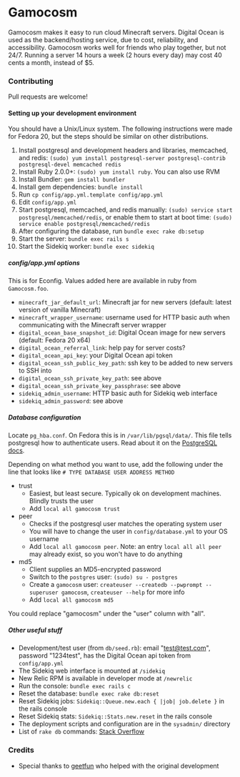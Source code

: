 Gamocosm
========

Gamocosm makes it easy to run cloud Minecraft servers.
Digital Ocean is used as the backend/hosting service, due to cost, reliability, and accessibility.
Gamocosm works well for friends who play together, but not 24/7.
Running a server 14 hours a week (2 hours every day) may cost 40 cents a month, instead of $5.

### Contributing
Pull requests are welcome!

#### Setting up your development environment
You should have a Unix/Linux system.
The following instructions were made for Fedora 20, but the steps should be similar on other distributions.

1. Install postgresql and development headers and libraries, memcached, and redis: `(sudo) yum install postgresql-server postgresql-contrib postgresql-devel memcached redis`
1. Install Ruby 2.0.0+: `(sudo) yum install ruby`. You can also use RVM
1. Install Bundler: `gem install bundler`
1. Install gem dependencies: `bundle install`
1. Run `cp config/app.yml.template config/app.yml`
1. Edit `config/app.yml`
1. Start postgresql, memcached, and redis manually: `(sudo) service start postgresql/memcached/redis`, or enable them to start at boot time: `(sudo) service enable postgresql/memcached/redis`
1. After configuring the database, run `bundle exec rake db:setup`
1. Start the server: `bundle exec rails s`
1. Start the Sidekiq worker: `bundle exec sidekiq`

##### config/app.yml options
This is for Econfig. Values added here are available in ruby from `Gamocosm.foo`.

- `minecraft_jar_default_url`: Minecraft jar for new servers (default: latest version of vanilla Minecraft)
- `minecraft_wrapper_username`: username used for HTTP basic auth when communicating with the Minecraft server wrapper
- `digital_ocean_base_snapshot_id`: Digital Ocean image for new servers (default: Fedora 20 x64)
- `digital_ocean_referral_link`: help pay for server costs?
- `digital_ocean_api_key`: your Digital Ocean api token
- `digital_ocean_ssh_public_key_path`: ssh key to be added to new servers to SSH into
- `digital_ocean_ssh_private_key_path`: see above
- `digital_ocean_ssh_private_key_passphrase`: see above
- `sidekiq_admin_username`: HTTP basic auth for Sidekiq web interface
- `sidekiq_admin_password`: see above

##### Database configuration
Locate `pg_hba.conf`. On Fedora this is in `/var/lib/pgsql/data/`.
This file tells postgresql how to authenticate users. Read about it on the [PostgreSQL docs][1].

Depending on what method you want to use, add the following under the line that looks like `# TYPE DATABASE USER ADDRESS METHOD`

- trust
	- Easiest, but least secure. Typically ok on development machines. Blindly trusts the user
	- Add `local all gamocosm trust`
- peer
	- Checks if the postgresql user matches the operating system user
	- You will have to change the user in `config/database.yml` to your OS username
	- Add `local all gamocosm peer`. Note: an entry `local all all peer` may already exist, so you won't have to do anything
- md5
	- Client supplies an MD5-encrypted password
	- Switch to the `postgres` user: `(sudo) su - postgres`
	- Create a `gamocosm` user: `createuser --createdb --pwprompt --superuser gamocosm`, `createuser --help` for more info
	- Add `local all gamocosm md5`

You could replace "gamocosm" under the "user" column with "all".

##### Other useful stuff
- Development/test user (from `db/seed.rb`): email "test@test.com", password "1234test", has the Digital Ocean api token from `config/app.yml`
- The Sidekiq web interface is mounted at `/sidekiq`
- New Relic RPM is available in developer mode at `/newrelic`
- Run the console: `bundle exec rails c`
- Reset the database: `bundle exec rake db:reset`
- Reset Sidekiq jobs: `Sidekiq::Queue.new.each { |job| job.delete }` in the rails console
- Reset Sidekiq stats: `Sidekiq::Stats.new.reset` in the rails console
- The deployment scripts and configuration are in the `sysadmin/` directory
- List of `rake db` commands: [Stack Overflow][3]

### Credits
- Special thanks to [geetfun][2] who helped with the original development

[1]: http://www.postgresql.org/docs/9.3/static/auth-pg-hba-conf.html
[2]: https://github.com/geetfun
[3]: http://stackoverflow.com/questions/10301794/
